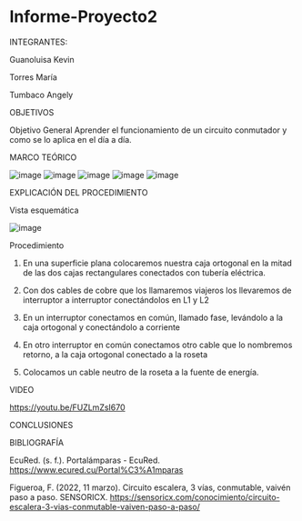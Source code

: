 # Informe-Proyecto2

INTEGRANTES:

Guanoluisa Kevin

Torres María

Tumbaco Angely

OBJETIVOS

Objetivo General
Aprender el funcionamiento de un circuito conmutador y como se lo aplica en el día a día. 

MARCO TEÓRICO

![image](https://user-images.githubusercontent.com/104913700/212766330-b33b98c9-ff82-4283-a1d1-f55c0353e98d.png)
![image](https://user-images.githubusercontent.com/104913700/212766341-44eaf1d6-4fe0-442d-9f0b-ea46aa307a6a.png)
![image](https://user-images.githubusercontent.com/104913700/212766355-04c9b183-9797-47d5-8012-a2dfa611a2f3.png)
![image](https://user-images.githubusercontent.com/104913700/212766371-692f71f4-cb64-47a9-9bcd-7a5de16bdb0b.png)
![image](https://user-images.githubusercontent.com/104913700/212766383-d82a11b6-ba53-49ce-9bb5-8ec7d74aa34a.png)


EXPLICACIÓN DEL PROCEDIMIENTO

Vista esquemática

![image](https://user-images.githubusercontent.com/104913700/212765840-90d59cee-32d1-41fd-99e2-63c4416f333b.png)


Procedimiento 

1.	En una superficie plana colocaremos nuestra caja ortogonal en la mitad de las dos cajas rectangulares conectados con tubería eléctrica. 

2.	Con dos cables de cobre que los llamaremos viajeros los llevaremos de interruptor a interruptor conectándolos en L1 y L2

3.	En un interruptor conectamos en común, llamado fase, levándolo a la caja ortogonal y conectándolo a corriente 

4.	En otro interruptor en común conectamos otro cable que lo nombremos retorno, a la caja ortogonal conectado a la roseta 

5.	Colocamos un cable neutro de la roseta a la fuente de energía.


VIDEO

https://youtu.be/FUZLmZsI670

CONCLUSIONES

BIBLIOGRAFÍA

EcuRed. (s. f.). Portalámparas - EcuRed. https://www.ecured.cu/Portal%C3%A1mparas

Figueroa, F. (2022, 11 marzo). Circuito escalera, 3 vías, conmutable, vaivén paso a paso. SENSORICX. https://sensoricx.com/conocimiento/circuito-escalera-3-vias-conmutable-vaiven-paso-a-paso/

